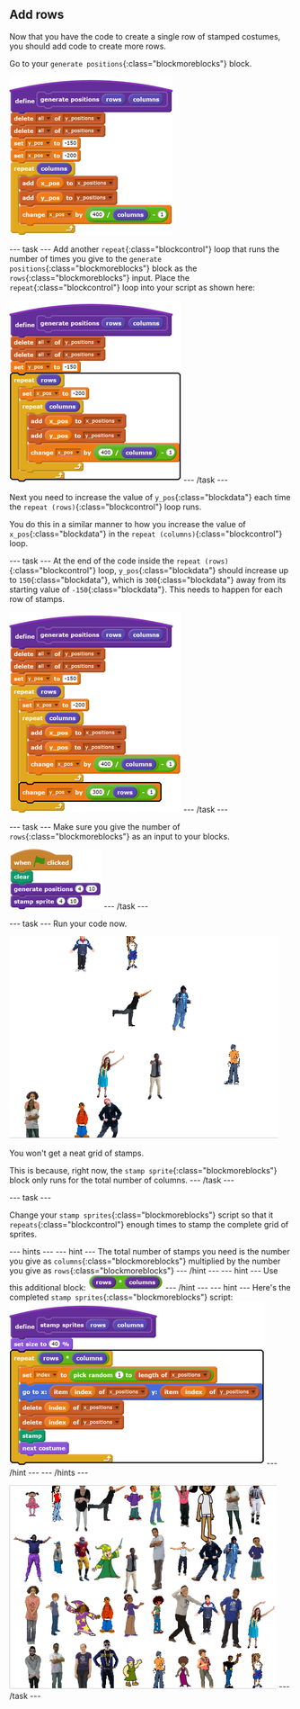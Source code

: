 ## Add rows

Now that you have the code to create a single row of stamped costumes, you should add code to create more rows.

Go to your `generate positions`{:class="blockmoreblocks"} block.

![blocks_1545217695_0439427](images/blocks_1545217695_0439427.png)

--- task ---
Add another `repeat`{:class="blockcontrol"} loop that runs the number of times you give to the `generate positions`{:class="blockmoreblocks"} block as the `rows`{:class="blockmoreblocks"} input. Place the `repeat`{:class="blockcontrol"} loop into your script as shown here:

![blocks_1545217696_2459934](images/blocks_1545217696_2459934.png)
--- /task ---

Next you need to increase the value of `y_pos`{:class="blockdata"} each time the `repeat (rows)`{:class="blockcontrol"} loop runs.

You do this in a similar manner to how you increase the value of `x_pos`{:class="blockdata"} in the `repeat (columns)`{:class="blockcontrol"} loop.

--- task ---
At the end of the code inside the `repeat (rows)`{:class="blockcontrol"} loop, `y_pos`{:class="blockdata"} should increase up to `150`{:class="blockdata"}, which is `300`{:class="blockdata"} away from its starting value of `-150`{:class="blockdata"}. This needs to happen for each row of stamps.

![blocks_1545217697_3863547](images/blocks_1545217697_3863547.png)
--- /task ---

--- task ---
Make sure you give the number of `rows`{:class="blockmoreblocks"} as an input to your blocks.

![blocks_1545217698_5432618](images/blocks_1545217698_5432618.png)
--- /task ---
	
--- task ---
Run your code now.

![mess of stamps](images/mess_stamps.png)
	
You won't get a neat grid of stamps.

This is because, right now, the `stamp sprite`{:class="blockmoreblocks"} block only runs for the total number of columns.
--- /task ---

--- task ---

Change your `stamp sprites`{:class="blockmoreblocks"} script so that it `repeats`{:class="blockcontrol"} enough times to stamp the complete grid of sprites.

--- hints --- --- hint ---
The total number of stamps you need is the number you give as `columns`{:class="blockmoreblocks"} multiplied by the number you give as `rows`{:class="blockmoreblocks"}
--- /hint --- --- hint ---
Use this additional block:
![blocks_1545217699_6862686](images/blocks_1545217699_6862686.png)
--- /hint --- --- hint ---
Here's the completed `stamp sprites`{:class="blockmoreblocks"} script:
![blocks_1545217700_8212855](images/blocks_1545217700_8212855.png)
--- /hint --- --- /hints ---

![ordered grid](images/nice_grid.png)
--- /task ---
